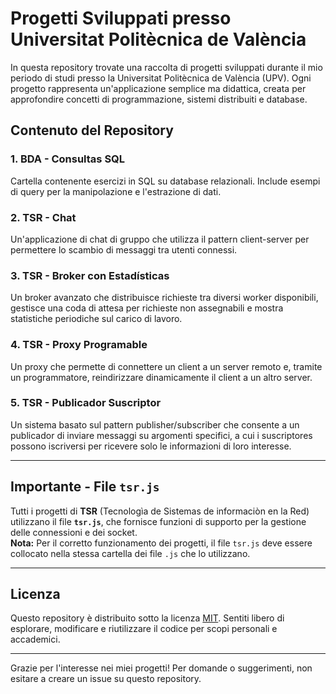 # Progetti Sviluppati presso Universitat Politècnica de València

In questa repository trovate una raccolta di progetti sviluppati durante il mio periodo di studi presso la Universitat Politècnica de València (UPV). Ogni progetto rappresenta un'applicazione semplice ma didattica, creata per approfondire concetti di programmazione, sistemi distribuiti e database.

## Contenuto del Repository

### **1. BDA - Consultas SQL**
Cartella contenente esercizi in SQL su database relazionali. Include esempi di query per la manipolazione e l'estrazione di dati.

### **2. TSR - Chat**
Un'applicazione di chat di gruppo che utilizza il pattern client-server per permettere lo scambio di messaggi tra utenti connessi.

### **3. TSR - Broker con Estadísticas**
Un broker avanzato che distribuisce richieste tra diversi worker disponibili, gestisce una coda di attesa per richieste non assegnabili e mostra statistiche periodiche sul carico di lavoro.

### **4. TSR - Proxy Programable**
Un proxy che permette di connettere un client a un server remoto e, tramite un programmatore, reindirizzare dinamicamente il client a un altro server.

### **5. TSR - Publicador Suscriptor**
Un sistema basato sul pattern publisher/subscriber che consente a un publicador di inviare messaggi su argomenti specifici, a cui i suscriptores possono iscriversi per ricevere solo le informazioni di loro interesse.

---

## Importante - File `tsr.js`

Tutti i progetti di **TSR** (Tecnologìa de Sistemas de informaciòn en la Red) utilizzano il file **`tsr.js`**, che fornisce funzioni di supporto per la gestione delle connessioni e dei socket.  
**Nota:** Per il corretto funzionamento dei progetti, il file `tsr.js` deve essere collocato nella stessa cartella dei file `.js` che lo utilizzano.

---

## Licenza

Questo repository è distribuito sotto la licenza [MIT](LICENSE). Sentiti libero di esplorare, modificare e riutilizzare il codice per scopi personali e accademici.

---

Grazie per l'interesse nei miei progetti! Per domande o suggerimenti, non esitare a creare un issue su questo repository.
